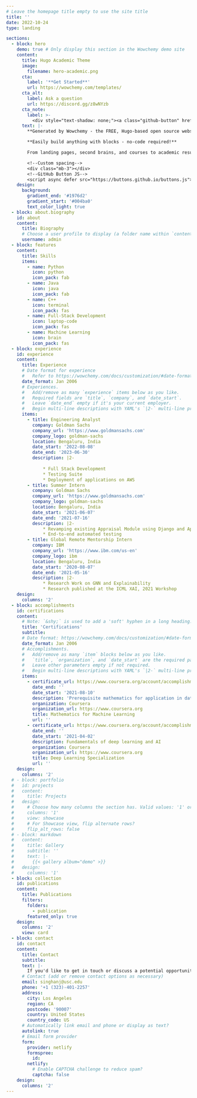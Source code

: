 ```yaml
---
# Leave the homepage title empty to use the site title
title: ''
date: 2022-10-24
type: landing

sections:
  - block: hero
    demo: true # Only display this section in the Wowchemy demo site
    content:
      title: Hugo Academic Theme
      image:
        filename: hero-academic.png
      cta:
        label: '**Get Started**'
        url: https://wowchemy.com/templates/
      cta_alt:
        label: Ask a question
        url: https://discord.gg/z8wNYzb
      cta_note:
        label: >-
          <div style="text-shadow: none;"><a class="github-button" href="https://github.com/wowchemy/wowchemy-hugo-themes" data-icon="octicon-star" data-size="large" data-show-count="true" aria-label="Star">Star Wowchemy Website Builder</a></div><div style="text-shadow: none;"><a class="github-button" href="https://github.com/wowchemy/starter-hugo-academic" data-icon="octicon-star" data-size="large" data-show-count="true" aria-label="Star">Star the Academic template</a></div>
      text: |-
        **Generated by Wowchemy - the FREE, Hugo-based open source website builder trusted by 500,000+ sites.**

        **Easily build anything with blocks - no-code required!**

        From landing pages, second brains, and courses to academic resumés, conferences, and tech blogs.

        <!--Custom spacing-->
        <div class="mb-3"></div>
        <!--GitHub Button JS-->
        <script async defer src="https://buttons.github.io/buttons.js"></script>
    design:
      background:
        gradient_end: '#1976d2'
        gradient_start: '#004ba0'
        text_color_light: true
  - block: about.biography
    id: about
    content:
      title: Biography
      # Choose a user profile to display (a folder name within `content/authors/`)
      username: admin
  - block: features
    content:
      title: Skills
      items:
        - name: Python
          icon: python
          icon_pack: fab
        - name: Java
          icon: java
          icon_pack: fab
        - name: C++
          icon: terminal
          icon_pack: fas
        - name: Full-Stack Development
          icon: laptop-code
          icon_pack: fas
        - name: Machine Learning
          icon: brain
          icon_pack: fas
  - block: experience
    id: experience
    content:
      title: Experience
      # Date format for experience
      #   Refer to https://wowchemy.com/docs/customization/#date-format
      date_format: Jan 2006
      # Experiences.
      #   Add/remove as many `experience` items below as you like.
      #   Required fields are `title`, `company`, and `date_start`.
      #   Leave `date_end` empty if it's your current employer.
      #   Begin multi-line descriptions with YAML's `|2-` multi-line prefix.
      items:
        - title: Engineering Analyst
          company: Goldman Sachs
          company_url: 'https://www.goldmansachs.com'
          company_logo: goldman-sachs
          location: Bengaluru, India
          date_start: '2022-08-08'
          date_end: '2023-06-30'
          description: |2-
          
              * Full Stack Development
              * Testing Suite
              * Deployment of applications on AWS
        - title: Summer Intern
          company: Goldman Sachs
          company_url: 'https://www.goldmansachs.com'
          company_logo: goldman-sachs
          location: Bengaluru, India
          date_start: '2021-06-07'
          date_end: '2021-07-16'
          description: |2-
              * Revamping existing Appraisal Module using Django and Appian
              * End-to-end automated testing
        - title: Global Remote Mentorship Intern
          company: IBM
          company_url: 'https://www.ibm.com/us-en'
          company_logo: ibm
          location: Bengaluru, India
          date_start: '2020-08-07'
          date_end: '2021-05-16'
          description: |2-
              * Research Work on GNN and Explainability
              * Research published at the ICML XAI, 2021 Workshop
    design:
      columns: '2'
  - block: accomplishments
    id: certifications
    content:
      # Note: `&shy;` is used to add a 'soft' hyphen in a long heading.
      title: 'Certifications'
      subtitle:
      # Date format: https://wowchemy.com/docs/customization/#date-format
      date_format: Jan 2006
      # Accomplishments.
      #   Add/remove as many `item` blocks below as you like.
      #   `title`, `organization`, and `date_start` are the required parameters.
      #   Leave other parameters empty if not required.
      #   Begin multi-line descriptions with YAML's `|2-` multi-line prefix.
      items:
        - certificate_url: https://www.coursera.org/account/accomplishments/specialization/KFRYT4SCUHTF?utm_source%3Dandroid%26utm_medium%3Dcertificate%26utm_content%3Dcert_image%26utm_campaign%3Dsharing_cta%26utm_product%3Ds12n
          date_end: ''
          date_start: '2021-08-10'
          description: 'Prerequisite mathematics for application in data science and machine learning'
          organization: Coursera
          organization_url: https://www.coursera.org
          title: Mathematics for Machine Learning
          url: ''
        - certificate_url: https://www.coursera.org/account/accomplishments/specialization/certificate/Z6VRBQACUQXG
          date_end: ''
          date_start: '2021-04-02'
          description: Fundamentals of deep learning and AI
          organization: Coursera
          organization_url: https://www.coursera.org
          title: Deep Learning Specialization
          url: ''
    design:
      columns: '2'
  # - block: portfolio
  #   id: projects
  #   content:
  #     title: Projects
  #   design:
  #     # Choose how many columns the section has. Valid values: '1' or '2'.
  #     columns: '1'
  #     view: showcase
  #     # For Showcase view, flip alternate rows?
  #     flip_alt_rows: false
  # - block: markdown
  #   content:
  #     title: Gallery
  #     subtitle: ''
  #     text: |-
  #       {{< gallery album="demo" >}}
  #   design:
  #     columns: '1'
  - block: collection
    id: publications
    content:
      title: Publications
      filters:
        folders:
          - publication
        featured_only: true
    design:
      columns: '2'
      view: card
  - block: contact
    id: contact
    content:
      title: Contact
      subtitle:
      text: |-
        If you'd like to get in touch or discuss a potential opportunity, please feel free to contact me!
      # Contact (add or remove contact options as necessary)
      email: singhanj@usc.edu
      phone: '+1 (323)-401-2257'
      address:
        city: Los Angeles
        region: CA
        postcode: '90007'
        country: United States
        country_code: US
      # Automatically link email and phone or display as text?
      autolink: true
      # Email form provider
      form:
        provider: netlify
        formspree:
          id: 
        netlify:
          # Enable CAPTCHA challenge to reduce spam?
          captcha: false
    design:
      columns: '2'
---
```

